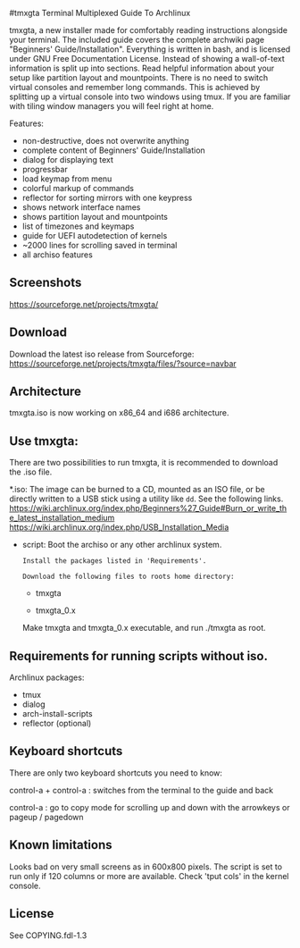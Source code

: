 #tmxgta
Terminal Multiplexed Guide To Archlinux

tmxgta, a new installer made for comfortably reading instructions alongside your terminal.
The included guide covers the complete archwiki page "Beginners' Guide/Installation".
Everything is written in bash, and is licensed under GNU Free Documentation License.
Instead of showing a wall-of-text information is split up into sections. Read helpful information about your setup like partition layout and mountpoints. There is no 
need to switch virtual consoles and remember long commands. This is achieved by splitting up a virtual console into two windows using tmux. If you are familiar with 
tiling window managers you will feel right at home.

Features:
* non-destructive, does not overwrite anything
* complete content of Beginners' Guide/Installation
* dialog for displaying text
* progressbar
* load keymap from menu
* colorful markup of commands
* reflector for sorting mirrors with one keypress
* shows network interface names
* shows partition layout and mountpoints
* list of timezones and keymaps
* guide for UEFI autodetection of kernels
* ~2000 lines for scrolling saved in terminal
* all archiso features

## Screenshots
https://sourceforge.net/projects/tmxgta/ 

## Download
Download the latest iso release from Sourceforge:
https://sourceforge.net/projects/tmxgta/files/?source=navbar

## Architecture
tmxgta.iso is now working on x86_64 and i686 architecture.

## Use tmxgta:
There are two possibilities to run tmxgta, it is recommended to download the .iso file.

*.iso: The image can be burned to a CD, mounted as an ISO file, or be directly written to a USB stick using a utility like `dd`.
See the following links.
https://wiki.archlinux.org/index.php/Beginners%27_Guide#Burn_or_write_the_latest_installation_medium
https://wiki.archlinux.org/index.php/USB_Installation_Media

* script: Boot the archiso or any other archlinux system.
	  
	  Install the packages listed in 'Requirements'.
	  
	  Download the following files to roots home directory:

	* tmxgta
	
	* tmxgta_0.x
	
	Make tmxgta and tmxgta_0.x executable, and run ./tmxgta as root.

## Requirements for running scripts without iso.
Archlinux packages:
 * tmux
 * dialog
 * arch-install-scripts
 * reflector (optional)

## Keyboard shortcuts
There are only two keyboard shortcuts you need to know:

control-a + control-a : switches from the terminal to the guide and back

control-a : go to copy mode for scrolling up and down with the arrowkeys
	    or pageup / pagedown

## Known limitations
Looks bad on very small screens as in 600x800 pixels. The script is set to run only if 120 columns or more are available. Check 'tput cols' in the kernel console.

## License
See COPYING.fdl-1.3
